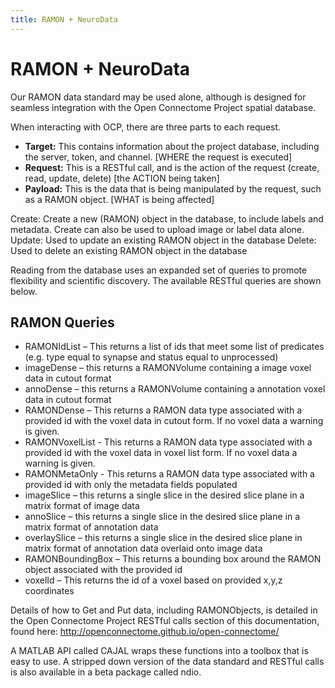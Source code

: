 ```yaml
---
title: RAMON + NeuroData
---
```


# RAMON + NeuroData

Our RAMON data standard may be used alone, although is designed for seamless
integration with the Open Connectome Project spatial database.

When interacting with OCP, there are three parts to each request.

- **Target:** This contains information about the project database, including the server, token, and channel.  [WHERE the request is executed]
- **Request:** This is a RESTful call, and is the action of the request (create, read, update, delete) [the ACTION being taken]
- **Payload:** This is the data that is being manipulated by the request, such as a RAMON object.  [WHAT is being affected]

Create:  Create a new (RAMON) object in the database, to include labels and metadata.  Create can also be used to upload image or label data alone.
Update:  Used to update an existing RAMON object in the database
Delete:  Used to delete an existing RAMON object in the database

Reading from the database uses an expanded set of queries to promote flexibility and scientific discovery.  The available RESTful queries are shown below.

## RAMON Queries

* RAMONIdList – This returns a list of ids that meet some list of predicates (e.g. type equal to synapse and status equal to unprocessed)
* imageDense – this returns a RAMONVolume containing a image voxel data in cutout format
* annoDense – this returns a RAMONVolume containing a annotation voxel data in cutout format
* RAMONDense – This returns a RAMON data type associated with a provided id with the voxel data in cutout form.  If no voxel data a warning is given.
* RAMONVoxelList - This returns a RAMON data type associated with a provided id with the voxel data in voxel list form.  If no voxel data a warning is given.
* RAMONMetaOnly - This returns a RAMON data type associated with a provided id with only the metadata fields populated
* imageSlice – this returns a single slice in the desired slice plane in a matrix format of image data
* annoSlice – this returns a single slice in the desired slice plane in a matrix format of annotation data
* overlaySlice – this returns a single slice in the desired slice plane in matrix format of annotation data overlaid onto image data
* RAMONBoundingBox – This returns a bounding box around the RAMON object associated with the provided id
* voxelId – This returns the id of a voxel based on provided x,y,z coordinates

Details of how to Get and Put data, including RAMONObjects, is detailed in the Open Connectome Project RESTful calls section of this documentation,
found here:  http://openconnectome.github.io/open-connectome/

A MATLAB API called CAJAL wraps these functions into a toolbox that is easy to use.
A stripped down version of the data standard and RESTful calls is also available in a beta package called ndio.
